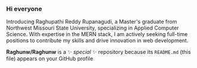 ### Hi everyone


Introducing Raghupathi Reddy Rupanagudi, a Master's graduate from Northwest Missouri State University, specializing in Applied Computer Science. With expertise in the MERN stack, I am actively seeking full-time positions to contribute my skills and drive innovation in web development.

**Raghunw/Raghunw** is a ✨ _special_ ✨ repository because its `README.md` (this file) appears on your GitHub profile

